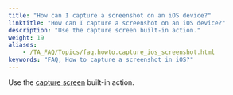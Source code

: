 ```yaml
--- 
title: "How can I capture a screenshot on an iOS device?"
linktitle: "How can I capture a screenshot on an iOS device?"
description: "Use the capture screen built-in action."
weight: 19
aliases: 
    - /TA_FAQ/Topics/faq.howto.capture_ios_screenshot.html
keywords: "FAQ, How to capture a screenshot in iOS?"
---
```


Use the [capture screen](/TA_Automation/Topics/bia_capture_screen.html) built-in action.




